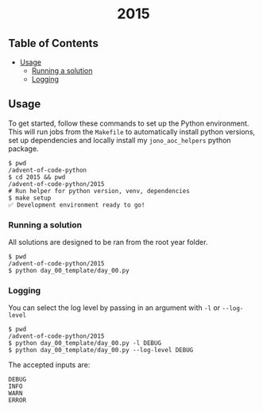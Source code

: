 <!-- Centred Header Block -->
<div align="center">
  <h1>2015</h1>
</div>
<!-- End of Centred Header Block -->

## Table of Contents <!-- omit in toc -->

- [Usage](#usage)
  - [Running a solution](#running-a-solution)
  - [Logging](#logging)

## Usage

To get started, follow these commands to set up the Python environment. This will run jobs from the `Makefile` to automatically install python versions, set up dependencies and locally install my `jono_aoc_helpers` python package.

```shell
$ pwd
/advent-of-code-python
$ cd 2015 && pwd
/advent-of-code-python/2015
# Run helper for python version, venv, dependencies
$ make setup
✅ Development environment ready to go!
```

### Running a solution

All solutions are designed to be ran from the root year folder.

```shell
$ pwd
/advent-of-code-python/2015
$ python day_00_template/day_00.py
```

### Logging

You can select the log level by passing in an argument with `-l` or `--log-level`

```shell
$ pwd
/advent-of-code-python/2015
$ python day_00_template/day_00.py -l DEBUG
$ python day_00_template/day_00.py --log-level DEBUG
```

The accepted inputs are:

```none
DEBUG
INFO
WARN
ERROR
```
